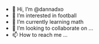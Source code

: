 - 👋 Hi, I’m @dannadxo
- 👀 I’m interested in football
- 🌱 I’m currently learning math
- 💞️ I’m looking to collaborate on ...
- 📫 How to reach me ...

<!---
dannadxo/dannadxo is a ✨ special ✨ repository because its `README.md` (this file) appears on your GitHub profile.
You can click the Preview link to take a look at your changes.
--->

